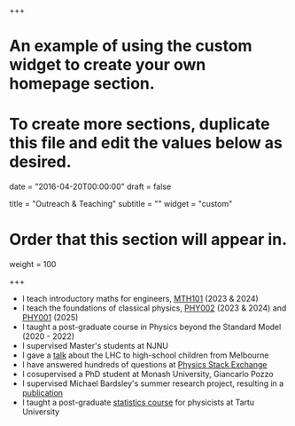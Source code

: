 +++
# An example of using the custom widget to create your own homepage section.
# To create more sections, duplicate this file and edit the values below as desired.

date = "2016-04-20T00:00:00"
draft = false

title = "Outreach & Teaching"
subtitle = ""
widget = "custom"

# Order that this section will appear in.
weight = 100

+++

- I teach introductory maths for engineers, [MTH101](http://modules.xjtlu.edu.cn/?mod_code=MTH101) (2023 & 2024)
- I teach the foundations of classical physics, [PHY002](https://modules.xjtlu.edu.cn/?mod_code=PHY002) (2023 & 2024) and [PHY001](https://modules.xjtlu.edu.cn/?mod_code=PHY001) (2025)
- I taught a post-graduate course in Physics beyond the Standard Model (2020 - 2022)
- I supervised Master's students at NJNU
- I gave a [talk](./talk/outreach/) about the LHC to high-school children from Melbourne
- I have answered hundreds of questions at [Physics Stack Exchange](https://physics.stackexchange.com/users/23389/innisfree?tab=profile)
- I cosupervised a PhD student at Monash University, Giancarlo Pozzo
- I supervised Michael Bardsley's summer research project, resulting in a [publication](https://arxiv.org/abs/1603.00555)
- I taught a post-graduate [statistics course](files/stats_tartu.pdf) for physicists at Tartu University

